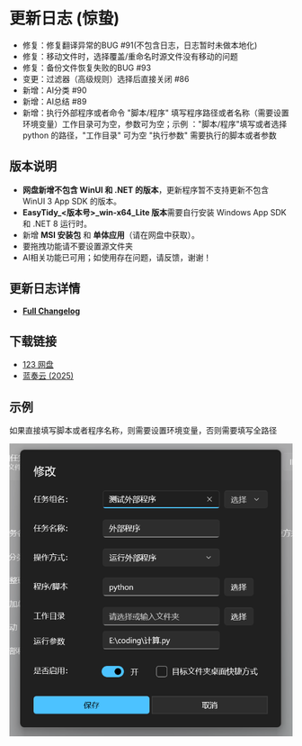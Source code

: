 # 更新日志 (惊蛰)

- 修复：修复翻译异常的BUG #91(不包含日志，日志暂时未做本地化)
- 修复：移动文件时，选择覆盖/重命名时源文件没有移动的问题
- 修复：备份文件恢复失败的BUG #93
- 变更：过滤器（高级规则）选择后直接关闭 #86
- 新增：AI分类 #90
- 新增：AI总结 #89
- 新增：执行外部程序或者命令 "脚本/程序" 填写程序路径或者名称（需要设置环境变量）工作目录可为空，参数可为空；示例 ："脚本/程序"填写或者选择 python 的路径，"工作目录" 可为空 "执行参数" 需要执行的脚本或者参数

## 版本说明

- **网盘新增不包含 WinUI 和 .NET 的版本**，更新程序暂不支持更新不包含 WinUI 3 App SDK 的版本。
- **EasyTidy_<版本号>_win-x64_Lite 版本**需要自行安装 Windows App SDK 和 .NET 8 运行时。
- 新增 **MSI 安装包** 和 **单体应用**（请在网盘中获取）。
- 要拖拽功能请不要设置源文件夹
- AI相关功能已可用；如使用存在问题，请反馈，谢谢！

## 更新日志详情

- **[Full Changelog](https://github.com/SaboZhang/EasyTidy/compare/1.2.3.218...1.2.4.305)**

## 下载链接

- [123 网盘](https://www.123684.com/s/hbzgTd-fmmt)
- [蓝奏云 (2025)](https://wwoo.lanzouu.com/b02u2ne0eh)

## 示例

如果直接填写脚本或者程序名称，则需要设置环境变量，否则需要填写全路径

![示例](image/PixPin_2025-04-13_23-00-24.png)

